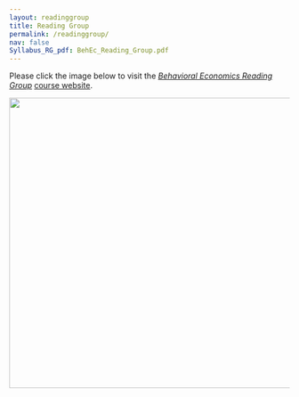 ```yaml
---
layout: readinggroup
title: Reading Group
permalink: /readinggroup/
nav: false
Syllabus_RG_pdf: BehEc_Reading_Group.pdf
---
```



Please click the image below to visit  the _[Behavioral Economics Reading Group](https://econreadinggroup.github.io)_ [course website](https://econreadinggroup.github.io).

<p>
    <a href="https://econreadinggroup.github.io" target="_blank">
      <img src="https://egorbronnikov.github.io/assets/img/Reading_Group.png" width="835.2" height="522">
    </a>
</p>
